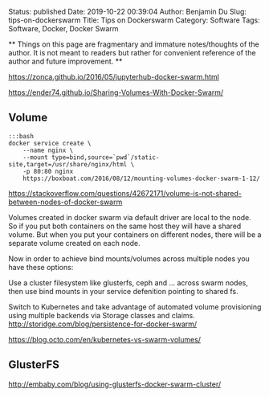 Status: published
Date: 2019-10-22 00:39:04
Author: Benjamin Du
Slug: tips-on-dockerswarm
Title: Tips on Dockerswarm
Category: Software
Tags: Software, Docker, Docker Swarm

**
Things on this page are fragmentary and immature notes/thoughts of the author.
It is not meant to readers but rather for convenient reference of the author and future improvement.
**

https://zonca.github.io/2016/05/jupyterhub-docker-swarm.html

https://ender74.github.io/Sharing-Volumes-With-Docker-Swarm/

## Volume

    :::bash
    docker service create \
        --name nginx \
        --mount type=bind,source=`pwd`/static-site,target=/usr/share/nginx/html \
        -p 80:80 nginx
        https://boxboat.com/2016/08/12/mounting-volumes-docker-swarm-1-12/

https://stackoverflow.com/questions/42672171/volume-is-not-shared-between-nodes-of-docker-swarm

Volumes created in docker swarm via default driver are local to the node. So if you put both containers on the same host they will have a shared volume. But when you put your containers on different nodes, there will be a separate volume created on each node.

Now in order to achieve bind mounts/volumes across multiple nodes you have these options:

Use a cluster filesystem like glusterfs, ceph and ... across swarm nodes, then use bind mounts in your service defenition pointing to shared fs.


Switch to Kubernetes and take advantage of automated volume provisioning using multiple backends via Storage classes and claims.
http://storidge.com/blog/persistence-for-docker-swarm/

https://blog.octo.com/en/kubernetes-vs-swarm-volumes/

## GlusterFS

http://embaby.com/blog/using-glusterfs-docker-swarm-cluster/
